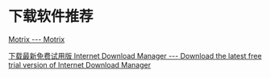 # 下载软件推荐

[Motrix --- Motrix](https://motrix.app/)

[下载最新免费试用版 Internet Download Manager --- Download the latest free trial version of Internet Download Manager](https://www.internetdownloadmanager.com/download.html)